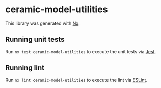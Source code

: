 # ceramic-model-utilities

This library was generated with [Nx](https://nx.dev).

## Running unit tests

Run `nx test ceramic-model-utilities` to execute the unit tests via [Jest](https://jestjs.io).

## Running lint

Run `nx lint ceramic-model-utilities` to execute the lint via [ESLint](https://eslint.org/).
